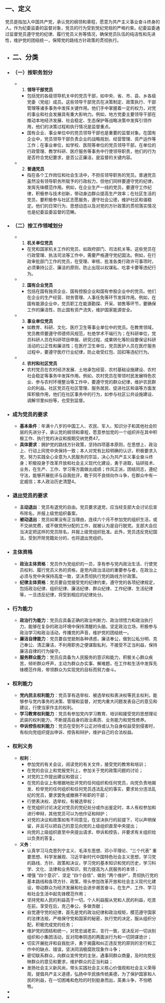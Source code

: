 ## 一、定义
党员是指加入中国共产党，承认党的纲领和章程，愿意为共产主义事业奋斗终身的人。作为纪委监委的监督对象，党员的行为受到党纪党规的严格约束。纪委监委通过监督党员遵守党的纪律、履行党员义务等情况，确保党员队伍的纯洁性和先进性，维护党的团结统一，保障党的路线方针政策的贯彻执行。
- ## 二、分类
- ### （一）按职务划分
	- 1. **领导干部党员**
		- 包括党的各级领导机关中的党员干部，如中央、省、市、县、乡各级党委（党组）成员。这些领导干部党员在决策制定、政策执行、干部管理等诸多事务中发挥关键作用。他们手中掌握着一定的权力，对党的事业和社会发展具有重大影响力。例如，地方党委主要领导干部在推动本地经济发展、社会稳定、生态保护等战略决策中发挥引领作用，他们的决策过程和执行情况是监督重点。
		- 国有企业、事业单位中的党员领导干部也是重要的监督对象。在国有企业中，党员领导干部负责企业的战略规划、经营管理、资产运作等工作；在事业单位，如学校、医院等单位的党员领导干部，在单位的行政管理、教学科研、医疗服务等事务中行使领导职责，他们的行为是否符合党纪要求，是否公正廉洁，是监督的关键内容。
	- 2. **普通党员**
		- 指在各个工作岗位和社会生活中，不担任领导职务的党员。普通党员虽然没有领导职务所赋予的行政权力，但他们同样要遵守党的纪律，发挥先锋模范作用。例如，在企业生产一线的党员，要遵守工作纪律，积极参与技术创新，带动身边群众提高生产效率；在社区生活的党员，要积极参与社区志愿服务，遵守社会公德，维护社区和谐稳定。他们的日常行为、思想动态以及对党的方针政策的贯彻落实情况也是纪委监委监督的范畴。
- ### （二）按工作领域划分
	- 1. **机关单位党员**
		- 在党和国家机关工作的党员，如政府部门、司法机关等。这些党员在行政管理、执法司法等工作中，需要严格遵守党纪国法。例如，在行政审批部门工作的党员，在受理、审核、批准各类行政许可事项时，必须秉持公正、廉洁的原则，防止出现以权谋私、吃拿卡要等违纪行为。
	- 2. **国有企业党员**
		- 包括在国有独资企业、国有控股企业和国有参股企业中的党员。他们在企业的生产经营、财务管理、人事任免等环节发挥作用。例如，在国有能源企业中，党员职工在能源勘探、开采、销售等环节，要确保工作的廉洁性，防止国有资产流失，维护国家能源安全。
	- 3. **事业单位党员**
		- 如教育、科研、文化、医疗卫生等事业单位中的党员。在教育领域，党员教师要遵守师德师风规范，杜绝学术不端行为；在科研单位，党员科研人员在科研项目申报、研究过程、成果转化等阶段要保证科研活动的公正性和廉洁性；在医疗卫生单位，党员医护人员在医疗服务过程中，要遵守医疗行业纪律，防止收受红包、回扣等违纪行为。
	- 4. **农村和社区党员**
		- 农村党员在农村经济发展、土地承包经营、农村基础设施建设、农村社会稳定等事务中发挥作用。例如，农村党员在带领村民发展特色农业、参与农村环境整治等工作中，要遵守党的群众纪律，维护农民群众的利益。社区党员在社区管理、服务居民、促进社区和谐等方面发挥积极作用，他们在社区事务中的行为，如参与社区公共设施建设、调解邻里纠纷等，也受到监督。
- ### 成为党员的要求
	- **基本条件**：年满十八岁的中国工人、农民、军人、知识分子和其他社会阶层的先进分子，承认党的纲领和章程，愿意参加党的一个组织并在其中积极工作、执行党的决议和按期交纳党费47。
	- **具体要求**：拥护党的路线方针政策，坚持四项基本原则，在思想上、政治上、行动上同党中央保持一致；本人对党有比较明确的认识，积极要求入党，努力实践全心全意为人民服务的宗旨，决心为共产主义事业奋斗终身；积极投身于改革开放和社会主义现代化建设，勇于进取，钻研技术、业务，在生产、工作、学习等方面做出成绩；作风正派，团结同志，遵纪守法，能够开展批评与自我批评，敢于同不良倾向作斗争，在群众中有一定威信；本人政治历史清楚4。
- ### 退出党员的要求
	- **主动退出**：党员有退党的自由。党员要求退党，应当经支部大会讨论后宣布除名，并报上级党组织备案。
	- **被动退出**：党员如果没有正当理由，连续六个月不参加党的组织生活，或不交纳党费，或不做党所分配的工作，就被认为是自行脱党。支部大会应当决定把这样的党员除名，并报上级党组织批准。此外，党员违反党纪国法，受到开除党籍处分的，也将退出党组织。
- ### 主体资格
	- **政治主体资格**：党员作为党组织的一员，享有参与党内政治生活、行使党员权利、履行党员义务的资格，是党内政治活动的重要参与者，在政治上必须与党中央保持高度一致，坚决贯彻执行党的路线方针政策。
	- **纪律主体资格**：党员要自觉接受党的纪律约束，遵守党的各项纪律规定，包括政治纪律、组织纪律、廉洁纪律、群众纪律、工作纪律、生活纪律等，一旦违反纪律，将受到相应的纪律处分。
- ### 行为能力
	- **政治行为能力**：党员应具备正确的政治判断力、政治领悟力和政治执行力，能够在复杂的政治环境中保持清醒的头脑，坚定政治立场，积极参与政治学习和政治活动，传播党的声音，维护党的团结统一。
	- **廉洁自律能力**：党员要自觉抵制各种诱惑，廉洁奉公，做到公私分明、克己奉公、清正廉洁，不利用职务之便谋取私利，不接受不正当利益，保持廉洁自律的行为操守。
	- **服务群众能力**：党员应具备为人民服务的意识和能力，积极关心群众疾苦，倾听群众呼声，主动为群众办实事、解难题，在工作和生活中发挥先锋模范作用，带领群众为实现党的目标而努力奋斗。
- ### 权利能力
	- **党内民主权利能力**：党员享有选举权、被选举权和表决权等民主权利，能够参与党内事务的决策、管理和监督，对党内重大问题发表自己的意见和建议，行使当家作主的权利。
	- **学习教育权利能力**：党员有参加党内学习教育、培训和接受党的思想理论武装的权利能力，不断提高自身的政治素质、业务能力和党性修养。
	- **申诉控告权利能力**：党员在受到不公正对待或认为自身权益受到侵害时，有权向党组织提出申诉、控告和辩护，维护自己的合法权益。
- ### 权利义务
	- **权利**：
		- 参加党的有关会议，阅读党的有关文件，接受党的教育和培训；
		- 在党的会议上和党报党刊上，参加关于党的政策问题的讨论；
		- 对党的工作提出建议和倡议；
		- 在党的会议上有根据地批评党的任何组织和任何党员，向党负责地揭发、检举党的任何组织和任何党员违法乱纪的事实，要求处分违法乱纪的党员，要求罢免或撤换不称职的干部；
		- 行使表决权、选举权，有被选举权；
		- 在党组织讨论决定对党员的党纪处分或作出鉴定时，本人有权参加和进行申辩，其他党员可以为他作证和辩护；
		- 对党的决议和政策如有不同意见，在坚决执行的前提下，可以声明保留，并且可以把自己的意见向党的上级组织直至中央提出；
		- 向党的上级组织直至中央提出请求、申诉和控告，并要求有关组织给以负责的答复。
	- **义务**：
		- 认真学习马克思列宁主义、毛泽东思想、邓小平理论、“三个代表” 重要思想、科学发展观、习近平新时代中国特色社会主义思想，学习党的路线、方针、政策和决议，学习党的基本知识和党的历史，学习科学、文化、法律和业务知识，努力提高为人民服务的本领；
		- 增强 “四个意识”、坚定 “四个自信”、做到 “两个维护”，贯彻执行党的基本路线和各项方针、政策，带头参加改革开放和社会主义现代化建设，带动群众为经济发展和社会进步艰苦奋斗，在生产、工作、学习和社会生活中起先锋模范作用；
		- 坚持党和人民的利益高于一切，个人利益服从党和人民的利益，吃苦在前，享受在后，克己奉公，多做贡献；
		- 自觉遵守党的纪律，首先是党的政治纪律和政治规矩，模范遵守国家的法律法规，严格保守党和国家的秘密，执行党的决定，服从组织分配，积极完成党的任务；
		- 维护党的团结和统一，对党忠诚老实，言行一致，坚决反对一切派别组织和小集团活动，反对阳奉阴违的两面派行为和一切阴谋诡计；
		- 切实开展批评和自我批评，勇于揭露和纠正违反党的原则的言行和工作中的缺点、错误，坚决同消极腐败现象作斗争；
		- 密切联系群众，向群众宣传党的主张，遇事同群众商量，及时向党反映群众的意见和要求，维护群众的正当利益；
		- 发扬社会主义新风尚，带头实践社会主义核心价值观和社会主义荣辱观，提倡共产主义道德，弘扬中华民族传统美德，为了保护国家和人民的利益，在一切困难和危险的时刻挺身而出，英勇斗争，不怕牺牲。
-
-